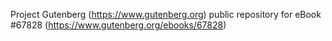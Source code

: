 Project Gutenberg (https://www.gutenberg.org) public repository for
eBook #67828 (https://www.gutenberg.org/ebooks/67828)
